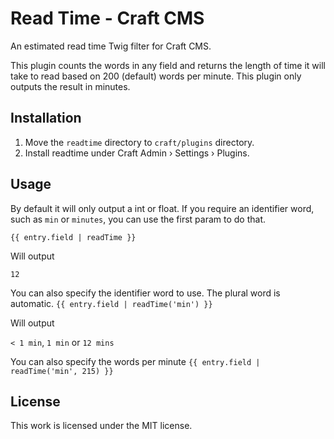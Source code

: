 # Read Time - Craft CMS

An estimated read time Twig filter for Craft CMS.

This plugin counts the words in any field and returns the length of time it will take to read based on 200 (default) words per minute.
This plugin only outputs the result in minutes.

## Installation

1. Move the `readtime` directory to `craft/plugins` directory.
2. Install readtime under Craft Admin › Settings › Plugins.

## Usage
By default it will only output a int or float. If you require an identifier word, such as `min` or `minutes`, you can use the first param to do that.

`{{ entry.field | readTime }}`

Will output

`12`

You can also specify the identifier word to use. The plural word is automatic.
`{{ entry.field | readTime('min') }}`

Will output

`< 1 min`, `1 min` or `12 mins`

You can also specify the words per minute
`{{ entry.field | readTime('min', 215) }}`

## License

This work is licensed under the MIT license.
